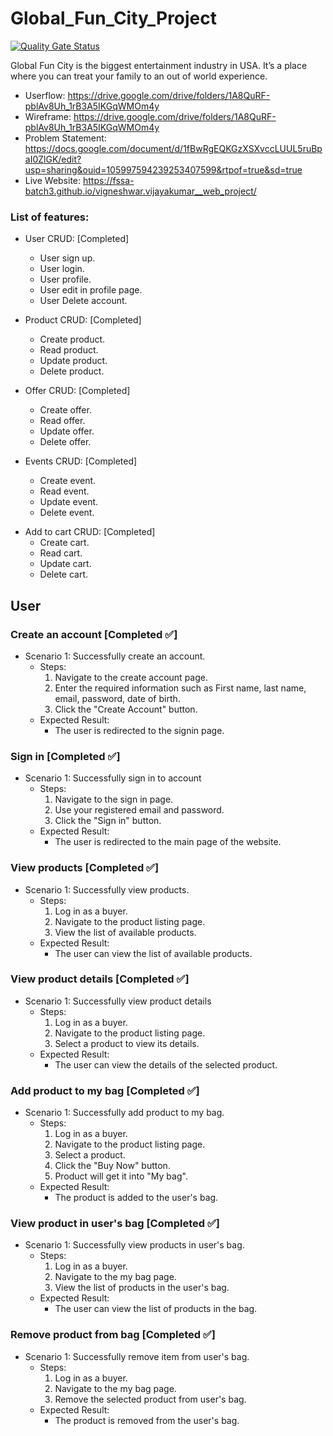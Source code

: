 # Global_Fun_City_Project

[![Quality Gate Status](https://sonarcloud.io/api/project_badges/measure?project=fssa-batch3_vigneshwar.vijayakumar__web_project&metric=alert_status)](https://sonarcloud.io/summary/new_code?id=fssa-batch3_vigneshwar.vijayakumar__web_project)

Global Fun City is the biggest entertainment industry in USA. It’s a place where you can treat your family to an out of world experience.

* Userflow: https://drive.google.com/drive/folders/1A8QuRF-pblAv8Uh_1rB3A5IKGqWMOm4y
* Wireframe: https://drive.google.com/drive/folders/1A8QuRF-pblAv8Uh_1rB3A5IKGqWMOm4y
* Problem Statement: https://docs.google.com/document/d/1fBwRgEQKGzXSXvccLUUL5ruBpaI0ZlGK/edit?usp=sharing&ouid=105997594239253407599&rtpof=true&sd=true
* Live Website: https://fssa-batch3.github.io/vigneshwar.vijayakumar__web_project/

### List of features:
- User CRUD: [Completed]
   - User sign up.
   - User login.
   - User profile.
   - User edit in profile page.
   - User Delete account.

- Product CRUD: [Completed]
   - Create product.
   - Read product.
   - Update product.
   - Delete product.

- Offer CRUD: [Completed]
   - Create offer.
   - Read offer.
   - Update offer.
   - Delete offer.

- Events CRUD: [Completed]
   - Create event.
   - Read event.
   - Update event.
   - Delete event.

<!-- - Attraction CRUD: [Yet to start]
   - Create attraction.
   - Read attraction.
   - Update attraction.
   - Delete attraction. -->

- Add to cart CRUD: [Completed]
   - Create cart.
   - Read cart.
   - Update cart.
   - Delete cart.

<!-- - Add to Wishlist CRUD: [Yet to Start]
   - Create wishlist.
   - Read wishlist.
   - Update wishlist.
   - Delete wishlist.

- Book tickets CRUD: [Yet to start]
   - Create tickets.
   - Read tickets.
   - Delete tickets.

- Book rooms: [Yet to start]

- Hotels (or) resorts: [Yet to start]
   - Create Hotels (or) resorts.
   - Read Hotels (or) resorts.
   - Update Hotels (or) resorts.
   - Delete Hotels (or) resorts. -->

## User

### Create an account [Completed :white_check_mark:]
- Scenario 1: Successfully create an account.
    - Steps:
        1. Navigate to the create account page.
        2. Enter the required information such as First name, last name, email, password, date of birth.
        3. Click the "Create Account" button.
    - Expected Result:
        - The user is redirected to the signin page.

### Sign in [Completed :white_check_mark:]
 - Scenario 1: Successfully sign in to account
    - Steps:
        1. Navigate to the sign in page.
        2. Use your registered email and password.
        3. Click the "Sign in" button.
    - Expected Result:
        - The user is redirected to the main page of the website.

<!-- 
### Book Tickets (no.of.persons) [In progress]
- Scenario 1: Successfully finished check - in.
    - Steps: 
        1. Log in as a user.
        2. Navigate to the "Book now" button.
        3. Enter the required information such as check - in, check - out, no.of.adults, no.of.children.
        4. If User want rooms, Click "Yes".
    - Expected Result: 
        - The user is redirected to the hotels page. -->

<!-- ### Book Hotels [Yet to start :x:]
 - Scenario 1: Successfully Booked hotels (or) resorts.
    - Steps: 
        1. Log in as a user.
        2. Navigate to the "Book now" button.
        3. Enter the required information such as check - in, check - out, no.of.adults, no.of.children.
        4. If User want rooms, Click "Yes".
        5. Click the "Check availablity" button.
        6. Navigate to the hotels page.
        7. Choose hotels (or) resorts.
        8. Click the "Book now" button.
    - Expected Result:
        - The user is redirected to the guest information. -->

<!-- ### Book Tickets and hotels or resorts [Yet to start :x:]
 - Scenario 1: Successfully Booked hotels (or) resorts.
    - Steps: 
        1. Log in as a user.
        2. Navigate to the "Book now" button.
        3. Enter the required information such as check - in, check - out, no.of.adults, no.of.children.
        4. If User want rooms, Click "Yes".
        5. Click the "Check availablity" button.
        6. Navigate to the hotels page.
        7. Choose hotels (or) resorts.
        8. Click the "Book now" button.
        9. Enter the required information such as name, email, phone.
        10. Click the "Book Now" bitton.
    - Expected Result:
        1. The user is redirected to the payment page.
        2. The user can able to see check - in, check - out, etc..,
        3. After payment, the ticket has been sent to the respective email address. -->

### View products [Completed :white_check_mark:]
- Scenario 1: Successfully view products.
    - Steps:
        1. Log in as a buyer.
        2. Navigate to the product listing page.
        3. View the list of available products.
    - Expected Result:
        - The user can view the list of available products.

### View product details [Completed :white_check_mark:]
- Scenario 1: Successfully view product details
    - Steps:
        1. Log in as a buyer.
        2. Navigate to the product listing page.
        3. Select a product to view its details.
    - Expected Result:
        - The user can view the details of the selected product.


### Add product to my bag [Completed :white_check_mark:]
- Scenario 1: Successfully add product to my bag.
    - Steps:
        1. Log in as a buyer.
        2. Navigate to the product listing page.
        3. Select a product.
        4. Click the "Buy Now" button.
        5. Product will get it into "My bag".
    - Expected Result:
        - The product is added to the user's bag.

### View product in user's bag [Completed :white_check_mark:]
- Scenario 1: Successfully view products in user's bag.
    - Steps:
        1. Log in as a buyer.
        2. Navigate to the my bag page.
        3. View the list of products in the user's bag.
    - Expected Result:
        - The user can view the list of products in the bag.

### Remove product from bag [Completed :white_check_mark:]
- Scenario 1: Successfully remove item from user's bag.
    - Steps:
        1. Log in as a buyer.
        2. Navigate to the my bag page.
        3. Remove the selected product from user's bag.
    - Expected Result:
        - The product is removed from the user's bag.

<!-- ### Buy a product [Yet to start :x:]
- Scenario 1: Successfully purchase a product
    - Steps:
        1. Log in as a buyer.
        2. Navigate to the product listing page.
        3. Select a product to view its details.
        4. Click the "Buy Now" button.
        5. Product will get it into "My bag".
        6. User's can see the total amount of the product.
        7. Click the "Proceed Checkout" button.
        8. Enter the required information such as Name, phone, email, door-no, address, country, zip code, etc.., 
        9. Select the payment method.
        10. Click the "Proceed" button. 
    - Expected Result:
        - The user is redirected to the order confirmation page.
        - An order confirmation email is sent to the user's email address.
        - The product stock is reduced by the purchased quantity.

### Add products to wishlist [Yet to start :x:]
- Scenario 1: Successfully add product to wishlist.
    - Steps:
        1. Log in as a buyer.
        2. Navigate to the product listing page.
        3. Select a product to wishlist.
        4. Click the "heart" icon.
    - Expected Result:
        - The products is added to the user's wishlist.

### View products in wishlist [Yet to start :x:]
- Scenario 1: Successfully view products in wishlist.
    - Steps:
        1. Log in as a buyer.
        2. Navigate to the shop page.
        3. Click the wishlist page.
        4. View the list of product in the wishlist.
    - Expected Result:
        - The user can view the list of products in the wishlist.

### Remove products from wishlist [Yet to start :x:]
- Scenario 1: Successfully remove item from wishlist
    - Steps:
        1. Log in as a buyer.
        2. Navigate to the shop page.
        3. Click the wishlist page.
        4. Remove the selected product from the wishlist.
    - Expected Result:
        - The product is removed from the user's wishlist. -->